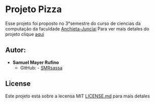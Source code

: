 # Projeto Pizza

Esse projeto foi proposto no 3°semestre do curso de ciencias da computação da faculdade [Anchieta-Junciai](https://www.anchieta.br/) 
Para ver mais detales do projeto clique [aqui]() 
## Autor:
- **Samuel Mayer Rufino** 
    - GitHub: - [SMRsassa](https://github.com/smrsassa)
  
 ## License
Este projeto está sobre a lecensa MIT [LICENSE.md]() para mais detales